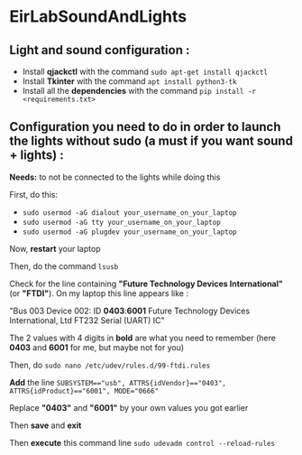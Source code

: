 # EirLabSoundAndLights

## Light and sound configuration :

- Install **qjackctl** with the command `sudo apt-get install qjackctl`
- Install **Tkinter** with the command `apt install python3-tk`
- Install all the **dependencies** with the command `pip install -r <requirements.txt>`

## Configuration you need to do in order to launch the lights without sudo (a must if you want sound + lights) :

**Needs:** to not be connected to the lights while doing this

First, do this:

- `sudo usermod -aG dialout your_username_on_your_laptop`
- `sudo usermod -aG tty your_username_on_your_laptop`
- `sudo usermod -aG plugdev your_username_on_your_laptop`

Now, **restart** your laptop

Then, do the command `lsusb`

Check for the line containing **"Future Technology Devices International"** (or **"FTDI"**). On my laptop this line appears like :

"Bus 003 Device 002: ID **0403**:**6001** Future Technology Devices International, Ltd FT232 Serial (UART) IC"

The 2 values with 4 digits in **bold** are what you need to remember (here **0403** and **6001** for me, but maybe not for you)

Then, do  `sudo nano /etc/udev/rules.d/99-ftdi.rules`

**Add** the line `SUBSYSTEM=="usb", ATTRS{idVendor}=="0403", ATTRS{idProduct}=="6001", MODE="0666"`

Replace **"0403"** and **"6001"** by your own values you got earlier

Then **save** and **exit**

Then **execute** this command line `sudo udevadm control --reload-rules`
